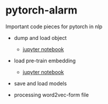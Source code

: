 # pytorch-alarm
Important code pieces for pytorch in nlp


+ dump and load object
  - [jupyter notebook](https://github.com/ThreeLiuThree/pytorch-alarm/blob/master/load_and_dump.ipynb)
+ load pre-train embedding
  - [jupyter notebook](https://github.com/ThreeLiuThree/pytorch-alarm/blob/master/load_pre_training_embedding.ipynb)
+ save and load models

+ processing word2vec-form file

